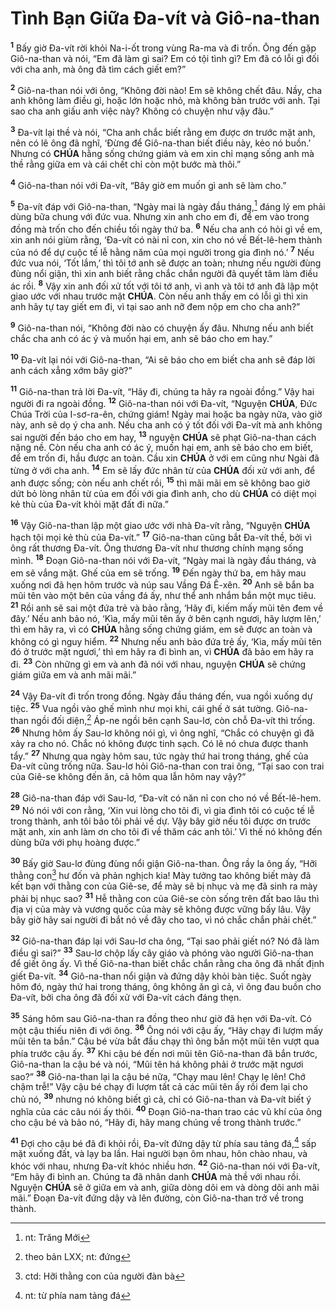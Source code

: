 # Tình Bạn Giữa Đa-vít và Giô-na-than
<sup><b>1</b></sup> Bấy giờ Đa-vít rời khỏi Na-i-ốt trong vùng Ra-ma và đi trốn. Ông đến gặp Giô-na-than và nói, “Em đã làm gì sai? Em có tội tình gì? Em đã có lỗi gì đối với cha anh, mà ông đã tìm cách giết em?”

<sup><b>2</b></sup> Giô-na-than nói với ông, “Không đời nào! Em sẽ không chết đâu. Nầy, cha anh không làm điều gì, hoặc lớn hoặc nhỏ, mà không bàn trước với anh. Tại sao cha anh giấu anh việc này? Không có chuyện như vậy đâu.”

<sup><b>3</b></sup> Đa-vít lại thề và nói, “Cha anh chắc biết rằng em được ơn trước mặt anh, nên có lẽ ông đã nghĩ, ‘Đừng để Giô-na-than biết điều này, kẻo nó buồn.’ Nhưng có **CHÚA** hằng sống chứng giám và em xin chỉ mạng sống anh mà thề rằng giữa em và cái chết chỉ còn một bước mà thôi.”

<sup><b>4</b></sup> Giô-na-than nói với Đa-vít, “Bây giờ em muốn gì anh sẽ làm cho.”

<sup><b>5</b></sup> Đa-vít đáp với Giô-na-than, “Ngày mai là ngày đầu tháng,[^1-414bb529-3c7c-4685-ab3d-5a1f22465670] đáng lý em phải dùng bữa chung với đức vua. Nhưng xin anh cho em đi, để em vào trong đồng mà trốn cho đến chiều tối ngày thứ ba. <sup><b>6</b></sup> Nếu cha anh có hỏi gì về em, xin anh nói giùm rằng, ‘Đa-vít có nài nỉ con, xin cho nó về Bết-lê-hem thành của nó để dự cuộc tế lễ hằng năm của mọi người trong gia đình nó.’ <sup><b>7</b></sup> Nếu đức vua nói, ‘Tốt lắm,’ thì tôi tớ anh sẽ được an toàn; nhưng nếu người đùng đùng nổi giận, thì xin anh biết rằng chắc chắn người đã quyết tâm làm điều ác rồi. <sup><b>8</b></sup> Vậy xin anh đối xử tốt với tôi tớ anh, vì anh và tôi tớ anh đã lập một giao ước với nhau trước mặt **CHÚA**. Còn nếu anh thấy em có lỗi gì thì xin anh hãy tự tay giết em đi, vì tại sao anh nỡ đem nộp em cho cha anh?”

<sup><b>9</b></sup> Giô-na-than nói, “Không đời nào có chuyện ấy đâu. Nhưng nếu anh biết chắc cha anh có ác ý và muốn hại em, anh sẽ báo cho em hay.”

<sup><b>10</b></sup> Đa-vít lại nói với Giô-na-than, “Ai sẽ báo cho em biết cha anh sẽ đáp lời anh cách xẳng xớm bây giờ?”

<sup><b>11</b></sup> Giô-na-than trả lời Đa-vít, “Hãy đi, chúng ta hãy ra ngoài đồng.” Vậy hai người đi ra ngoài đồng. <sup><b>12</b></sup> Giô-na-than nói với Đa-vít, “Nguyện **CHÚA**, Đức Chúa Trời của I-sơ-ra-ên, chứng giám! Ngày mai hoặc ba ngày nữa, vào giờ này, anh sẽ dọ ý cha anh. Nếu cha anh có ý tốt đối với Đa-vít mà anh không sai người đến báo cho em hay, <sup><b>13</b></sup> nguyện **CHÚA** sẽ phạt Giô-na-than cách nặng nề. Còn nếu cha anh có ác ý, muốn hại em, anh sẽ báo cho em biết, để em trốn đi, hầu được an toàn. Cầu xin **CHÚA** ở với em cũng như Ngài đã từng ở với cha anh. <sup><b>14</b></sup> Em sẽ lấy đức nhân từ của **CHÚA** đối xử với anh, để anh được sống; còn nếu anh chết rồi, <sup><b>15</b></sup> thì mãi mãi em sẽ không bao giờ dứt bỏ lòng nhân từ của em đối với gia đình anh, cho dù **CHÚA** có diệt mọi kẻ thù của Đa-vít khỏi mặt đất đi nữa.”

<sup><b>16</b></sup> Vậy Giô-na-than lập một giao ước với nhà Đa-vít rằng, “Nguyện **CHÚA** hạch tội mọi kẻ thù của Đa-vít.” <sup><b>17</b></sup> Giô-na-than cũng bắt Đa-vít thề, bởi vì ông rất thương Đa-vít. Ông thương Đa-vít như thương chính mạng sống mình. <sup><b>18</b></sup> Đoạn Giô-na-than nói với Đa-vít, “Ngày mai là ngày đầu tháng, và em sẽ vắng mặt. Ghế của em sẽ trống. <sup><b>19</b></sup> Đến ngày thứ ba, em hãy mau xuống nơi đã hẹn hôm trước và núp sau Vầng Đá Ê-xên. <sup><b>20</b></sup> Anh sẽ bắn ba mũi tên vào một bên của vầng đá ấy, như thể anh nhắm bắn một mục tiêu. <sup><b>21</b></sup> Rồi anh sẽ sai một đứa trẻ và bảo rằng, ‘Hãy đi, kiếm mấy mũi tên đem về đây.’ Nếu anh bảo nó, ‘Kìa, mấy mũi tên ấy ở bên cạnh ngươi, hãy lượm lên,’ thì em hãy ra, vì có **CHÚA** hằng sống chứng giám, em sẽ được an toàn và không có gì nguy hiểm. <sup><b>22</b></sup> Nhưng nếu anh bảo đứa trẻ ấy, ‘Kìa, mấy mũi tên đó ở trước mặt ngươi,’ thì em hãy ra đi bình an, vì **CHÚA** đã bảo em hãy ra đi. <sup><b>23</b></sup> Còn những gì em và anh đã nói với nhau, nguyện **CHÚA** sẽ chứng giám giữa em và anh mãi mãi.”

<sup><b>24</b></sup> Vậy Đa-vít đi trốn trong đồng. Ngày đầu tháng đến, vua ngồi xuống dự tiệc. <sup><b>25</b></sup> Vua ngồi vào ghế mình như mọi khi, cái ghế ở sát tường. Giô-na-than ngồi đối diện,[^2-414bb529-3c7c-4685-ab3d-5a1f22465670] Áp-ne ngồi bên cạnh Sau-lơ, còn chỗ Đa-vít thì trống. <sup><b>26</b></sup> Nhưng hôm ấy Sau-lơ không nói gì, vì ông nghĩ, “Chắc có chuyện gì đã xảy ra cho nó. Chắc nó không được tinh sạch. Có lẽ nó chưa được thanh tẩy.” <sup><b>27</b></sup> Nhưng qua ngày hôm sau, tức ngày thứ hai trong tháng, ghế của Đa-vít cũng trống nữa. Sau-lơ hỏi Giô-na-than con trai ông, “Tại sao con trai của Giê-se không đến ăn, cả hôm qua lẫn hôm nay vậy?”

<sup><b>28</b></sup> Giô-na-than đáp với Sau-lơ, “Đa-vít có năn nỉ con cho nó về Bết-lê-hem. <sup><b>29</b></sup> Nó nói với con rằng, ‘Xin vui lòng cho tôi đi, vì gia đình tôi có cuộc tế lễ trong thành, anh tôi bảo tôi phải về dự. Vậy bây giờ nếu tôi được ơn trước mặt anh, xin anh làm ơn cho tôi đi về thăm các anh tôi.’ Vì thế nó không đến dùng bữa với phụ hoàng được.”

<sup><b>30</b></sup> Bấy giờ Sau-lơ đùng đùng nổi giận Giô-na-than. Ông rầy la ông ấy, “Hỡi thằng con[^3-414bb529-3c7c-4685-ab3d-5a1f22465670] hư đốn và phản nghịch kia! Mày tưởng tao không biết mày đã kết bạn với thằng con của Giê-se, để mày sẽ bị nhục và mẹ đã sinh ra mày phải bị nhục sao? <sup><b>31</b></sup> Hễ thằng con của Giê-se còn sống trên đất bao lâu thì địa vị của mày và vương quốc của mày sẽ không được vững bấy lâu. Vậy bây giờ hãy sai người đi bắt nó về đây cho tao, vì nó chắc chắn phải chết.”

<sup><b>32</b></sup> Giô-na-than đáp lại với Sau-lơ cha ông, “Tại sao phải giết nó? Nó đã làm điều gì sai?” <sup><b>33</b></sup> Sau-lơ chộp lấy cây giáo và phóng vào người Giô-na-than để giết ông ấy. Vì thế Giô-na-than biết chắc chắn rằng cha ông đã nhất định giết Đa-vít. <sup><b>34</b></sup> Giô-na-than nổi giận và đứng dậy khỏi bàn tiệc. Suốt ngày hôm đó, ngày thứ hai trong tháng, ông không ăn gì cả, vì ông đau buồn cho Đa-vít, bởi cha ông đã đối xử với Đa-vít cách đáng thẹn.

<sup><b>35</b></sup> Sáng hôm sau Giô-na-than ra đồng theo như giờ đã hẹn với Đa-vít. Có một cậu thiếu niên đi với ông. <sup><b>36</b></sup> Ông nói với cậu ấy, “Hãy chạy đi lượm mấy mũi tên ta bắn.” Cậu bé vừa bắt đầu chạy thì ông bắn một mũi tên vượt qua phía trước cậu ấy. <sup><b>37</b></sup> Khi cậu bé đến nơi mũi tên Giô-na-than đã bắn trước, Giô-na-than la cậu bé và nói, “Mũi tên há không phải ở trước mặt ngươi sao?” <sup><b>38</b></sup> Giô-na-than lại la cậu bé nữa, “Chạy mau lên! Chạy lẹ lên! Chớ chậm trễ!” Vậy cậu bé chạy đi lượm tất cả các mũi tên ấy rồi đem lại cho chủ nó, <sup><b>39</b></sup> nhưng nó không biết gì cả, chỉ có Giô-na-than và Đa-vít biết ý nghĩa của các câu nói ấy thôi. <sup><b>40</b></sup> Đoạn Giô-na-than trao các vũ khí của ông cho cậu bé và bảo nó, “Hãy đi, hãy mang chúng về trong thành trước.”

<sup><b>41</b></sup> Đợi cho cậu bé đã đi khỏi rồi, Đa-vít đứng dậy từ phía sau tảng đá,[^4-414bb529-3c7c-4685-ab3d-5a1f22465670] sấp mặt xuống đất, và lạy ba lần. Hai người bạn ôm nhau, hôn chào nhau, và khóc với nhau, nhưng Đa-vít khóc nhiều hơn. <sup><b>42</b></sup> Giô-na-than nói với Đa-vít, “Em hãy đi bình an. Chúng ta đã nhân danh **CHÚA** mà thề với nhau rồi. Nguyện **CHÚA** sẽ ở giữa em và anh, giữa dòng dõi em và dòng dõi anh mãi mãi.” Đoạn Đa-vít đứng dậy và lên đường, còn Giô-na-than trở về trong thành.

[^1-414bb529-3c7c-4685-ab3d-5a1f22465670]: nt: Trăng Mới
[^2-414bb529-3c7c-4685-ab3d-5a1f22465670]: theo bản LXX; nt: đứng
[^3-414bb529-3c7c-4685-ab3d-5a1f22465670]: ctd: Hỡi thằng con của người đàn bà
[^4-414bb529-3c7c-4685-ab3d-5a1f22465670]: nt: từ phía nam tảng đá